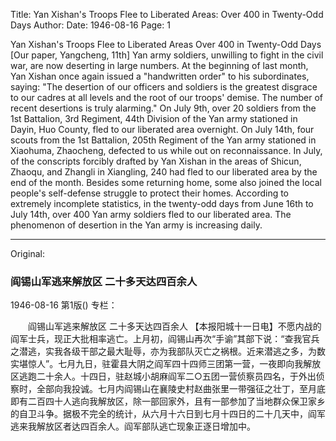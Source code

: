 Title: Yan Xishan's Troops Flee to Liberated Areas: Over 400 in Twenty-Odd Days
Author:
Date: 1946-08-16
Page: 1

Yan Xishan's Troops Flee to Liberated Areas
    Over 400 in Twenty-Odd Days
    [Our paper, Yangcheng, 11th] Yan army soldiers, unwilling to fight in the civil war, are now deserting in large numbers. At the beginning of last month, Yan Xishan once again issued a "handwritten order" to his subordinates, saying: "The desertion of our officers and soldiers is the greatest disgrace to our cadres at all levels and the root of our troops' demise. The number of recent desertions is truly alarming." On July 9th, over 20 soldiers from the 1st Battalion, 3rd Regiment, 44th Division of the Yan army stationed in Dayin, Huo County, fled to our liberated area overnight. On July 14th, four scouts from the 1st Battalion, 205th Regiment of the Yan army stationed in Xiaohuma, Zhaocheng, defected to us while out on reconnaissance. In July, of the conscripts forcibly drafted by Yan Xishan in the areas of Shicun, Zhaoqu, and Zhangli in Xiangling, 240 had fled to our liberated area by the end of the month. Besides some returning home, some also joined the local people's self-defense struggle to protect their homes. According to extremely incomplete statistics, in the twenty-odd days from June 16th to July 14th, over 400 Yan army soldiers fled to our liberated area. The phenomenon of desertion in the Yan army is increasing daily.



<hr /> 

Original: 


### 阎锡山军逃来解放区  二十多天达四百余人

1946-08-16
第1版()
专栏：

　　阎锡山军逃来解放区
    二十多天达四百余人
    【本报阳城十一日电】不愿内战的阎军士兵，现正大批相率逃亡。上月初，阎锡山再次“手谕”其部下说：“查我官兵之潜逃，实我各级干部之最大耻辱，亦为我部队灭亡之祸根。近来潜逃之多，为数实堪惊人”。七月九日，驻霍县大阴之阎军四十四师三团第一营，一夜即向我解放区逃跑二十余人。十四日，驻赵城小胡麻阎军二○五团一营侦察员四名，于外出侦察时，全部向我投诚。七月内阎锡山在襄陵史村赵曲张里一带强征之壮丁，至月底即有二百四十人逃向我解放区，除一部回家外，且有一部参加了当地群众保卫家乡的自卫斗争。据极不完全的统计，从六月十六日到七月十四日的二十几天中，阎军逃来我解放区者达四百余人。阎军部队逃亡现象正逐日增加中。

